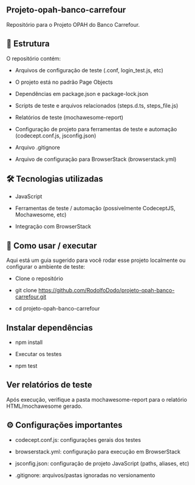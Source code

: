 ## Projeto-opah-banco-carrefour

Repositório para o Projeto OPAH do Banco Carrefour.

## 📂 Estrutura

O repositório contém:

- Arquivos de configuração de teste (.conf, login_test.js, etc)
  
- O projeto está no padrão Page Objects
  
- Dependências em package.json e package-lock.json

- Scripts de teste e arquivos relacionados (steps.d.ts, steps_file.js)

- Relatórios de teste (mochawesome-report)

- Configuração de projeto para ferramentas de teste e automação (codecept.conf.js, jsconfig.json)

 - Arquivo .gitignore

- Arquivo de configuração para BrowserStack (browserstack.yml)

## 🛠 Tecnologias utilizadas

- JavaScript

- Ferramentas de teste / automação (possivelmente CodeceptJS, Mochawesome, etc)

- Integração com BrowserStack

## 🚀 Como usar / executar

Aqui está um guia sugerido para você rodar esse projeto localmente ou configurar o ambiente de teste:

 - Clone o repositório

- git clone https://github.com/RodolfoDodo/projeto-opah-banco-carrefour.git
- cd projeto-opah-banco-carrefour

## Instalar dependências

- npm install

- Executar os testes

- npm test

## Ver relatórios de teste

Após execução, verifique a pasta mochawesome-report para o relatório HTML/mochawesome gerado.

## ⚙️ Configurações importantes

- codecept.conf.js: configurações gerais dos testes

- browserstack.yml: configuração para execução em BrowserStack

- jsconfig.json: configuração de projeto JavaScript (paths, aliases, etc)

- .gitignore: arquivos/pastas ignoradas no versionamento
